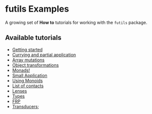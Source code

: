 # futils Examples
A growing set of **How to** tutorials for working with the `futils` package.

## Available tutorials
* [Getting started](./getting-started.md)
* [Currying and partial application](./currypartial.md)
* [Array mutations](./arrays.md)
* [Object transformations](./records.md)
* [Monads!](./monads.md)
* [Small Application](./small-app.md)
* [Using Monoids](./monoids.md)
* [List of contacts](./contacts-app.md)
* [Lenses](./lenses.md)
* [Types](./datatypes.md)
* [FRP](./frp.md)
* [Transducers](./transducers.md);

